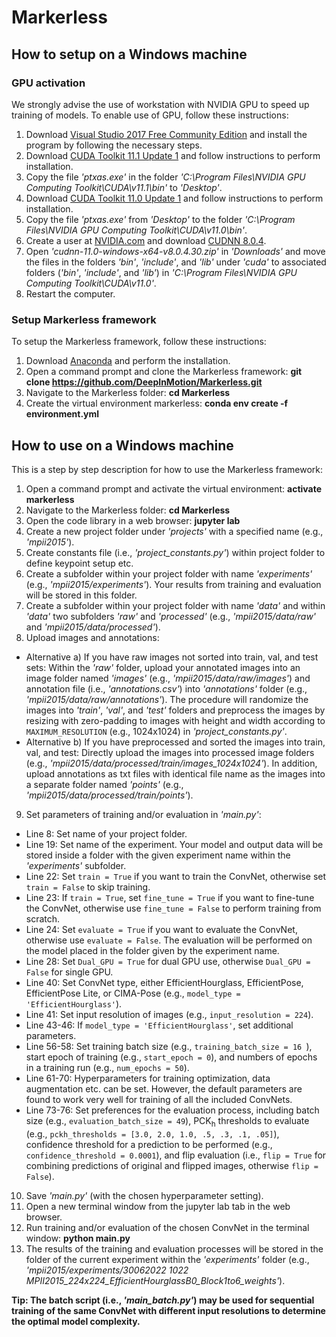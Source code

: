 # Markerless

## How to setup on a Windows machine

### GPU activation

We strongly advise the use of workstation with NVIDIA GPU to speed up training of models. To enable use of GPU, follow these instructions:
1. Download [Visual Studio 2017 Free Community Edition](https://www.techspot.com/downloads/downloadnow/6278/?evp=ec1cdb914a1b435daaf013a4a084b093&file=7630) and install the program by following the necessary steps.
2. Download [CUDA Toolkit 11.1 Update 1](https://developer.nvidia.com/cuda-11.1.1-download-archive?target_os=Windows&target_arch=x86_64&target_version=10&target_type=exelocal) and follow instructions to perform installation.
3. Copy the file *'ptxas.exe'* in the folder *'C:\Program Files\NVIDIA GPU Computing Toolkit\CUDA\v11.1\bin\'* to *'Desktop'*.
4. Download [CUDA Toolkit 11.0 Update 1](https://developer.nvidia.com/cuda-11.0-update1-download-archive?target_os=Windows&target_arch=x86_64&target_version=10&target_type=exelocal) and follow instructions to perform installation.
5. Copy the file *'ptxas.exe'* from *'Desktop'* to the folder *'C:\Program Files\NVIDIA GPU Computing Toolkit\CUDA\v11.0\bin\'*.
6. Create a user at [NVIDIA.com](https://developer.nvidia.com/login) and download [CUDNN 8.0.4](https://developer.nvidia.com/compute/machine-learning/cudnn/secure/8.0.4/11.0_20200923/cudnn-11.0-windows-x64-v8.0.4.30.zip).
7. Open *'cudnn-11.0-windows-x64-v8.0.4.30.zip'* in *'Downloads'* and move the files in the folders *'bin'*, *'include'*, and *'lib'* under *'cuda'* to associated folders (*'bin'*, *'include'*, and *'lib'*) in *'C:\Program Files\NVIDIA GPU Computing Toolkit\CUDA\v11.0\'*.
8. Restart the computer.

### Setup Markerless framework

To setup the Markerless framework, follow these instructions:
1. Download [Anaconda](https://docs.anaconda.com/anaconda/install/windows/) and perform the installation.
2. Open a command prompt and clone the Markerless framework: **git clone https://github.com/DeepInMotion/Markerless.git**
3. Navigate to the Markerless folder: **cd Markerless**
4. Create the virtual environment markerless: **conda env create -f environment.yml**

## How to use on a Windows machine

This is a step by step description for how to use the Markerless framework:
1. Open a command prompt and activate the virtual environment: **activate markerless**
2. Navigate to the Markerless folder: **cd Markerless**
3. Open the code library in a web browser: **jupyter lab**
4. Create a new project folder under *'projects'* with a specified name (e.g., *'mpii2015'*).
5. Create constants file (i.e., *'project_constants.py'*) within project folder to define keypoint setup etc.
6. Create a subfolder within your project folder with name *'experiments'* (e.g., *'mpii2015/experiments'*). Your results from training and evaluation will be stored in this folder.
7. Create a subfolder within your project folder with name *'data'* and within *'data'* two subfolders *'raw'* and *'processed'* (e.g., *'mpii2015/data/raw'* and *'mpii2015/data/processed'*).
8. Upload images and annotations:
- Alternative a) If you have raw images not sorted into train, val, and test sets: Within the *'raw'* folder, upload your annotated images into an image folder named *'images'* (e.g., *'mpii2015/data/raw/images'*) and annotation file (i.e., *'annotations.csv'*) into *'annotations'* folder (e.g., *'mpii2015/data/raw/annotations'*). The procedure will randomize the images into *'train'*, *'val'*, and *'test'* folders and preprocess the images by resizing with zero-padding to images with height and width according to `MAXIMUM_RESOLUTION` (e.g., 1024x1024) in *'project_constants.py'*. 
- Alternative b) If you have preprocessed and sorted the images into train, val, and test: Directly upload the images into processed image folders (e.g., *'mpii2015/data/processed/train/images_1024x1024'*). In addition, upload annotations as txt files with identical file name as the images into a separate folder named *'points'* (e.g., *'mpii2015/data/processed/train/points'*).      
9. Set parameters of training and/or evaluation in *'main.py'*:
- Line 8: Set name of your project folder.
- Line 19: Set name of the experiment. Your model and output data will be stored inside a folder with the given experiment name within the *'experiments'* subfolder.
- Line 22: Set `train = True` if you want to train the ConvNet, otherwise set `train = False` to skip training. 
- Line 23: If `train = True`, set `fine_tune = True` if you want to fine-tune the ConvNet, otherwise use `fine_tune = False` to perform training from scratch. 
- Line 24: Set `evaluate = True` if you want to evaluate the ConvNet, otherwise use `evaluate = False`. The evaluation will be performed on the model placed in the folder given by the experiment name. 
- Line 28: Set `Dual_GPU = True` for dual GPU use, otherwise `Dual_GPU = False` for single GPU.
- Line 40: Set ConvNet type, either EfficientHourglass, EfficientPose, EfficientPose Lite, or CIMA-Pose (e.g., `model_type = 'EfficientHourglass'`).
- Line 41: Set input resolution of images (e.g., `input_resolution = 224`).
- Line 43-46: If `model_type = 'EfficientHourglass'`, set additional parameters.
- Line 56-58: Set training batch size (e.g., `training_batch_size = 16 `), start epoch of training (e.g., `start_epoch = 0`), and numbers of epochs in a training run (e.g., `num_epochs = 50`).
- Line 61-70: Hyperparameters for training optimization, data augmentation etc. can be set. However, the default parameters are found to work very well for                  training of all the included ConvNets.
- Line 73-76: Set preferences for the evaluation process, including batch size (e.g., `evaluation_batch_size = 49`), PCK<sub>h</sub> thresholds to evaluate (e.g., `pckh_thresholds = [3.0, 2.0, 1.0, .5, .3, .1, .05]`), confidence threshold for a prediction to be performed (e.g., `confidence_threshold = 0.0001`), and flip evaluation (i.e., `flip = True` for combining predictions of original and flipped images, otherwise `flip = False`).
10. Save *'main.py'* (with the chosen hyperparameter setting).
11. Open a new terminal window from the jupyter lab tab in the web browser.
12. Run training and/or evaluation of the chosen ConvNet in the terminal window: **python main.py**
13. The results of the training and evaluation processes will be stored in the folder of the current experiment within the *'experiments'* folder (e.g., *'mpii2015/experiments/30062022 1022 MPII2015_224x224_EfficientHourglassB0_Block1to6_weights'*).

**Tip: The batch script (i.e., *'main_batch.py'*) may be used for sequential training of the same ConvNet with different input resolutions to determine the optimal model complexity.**
